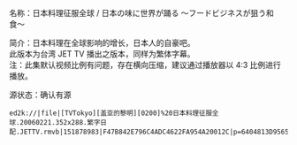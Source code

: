 名称：日本料理征服全球 / 日本の味に世界が踊る 〜フードビジネスが狙う和食〜

简介：日本料理在全球影响的增长，日本人的自豪吧。  
此版本为台湾 JET TV 播出之版本，同样为繁体字幕。  
注：此集默认视频比例有问题，存在横向压缩，建议通过播放器以 4:3 比例进行播放。

源状态：确认有源

```
ed2k://|file|[TVTokyo][盖亚的黎明][0200]%20日本料理征服全球.20060221.352x288.繁字日配.JETTV.rmvb|151878983|F47B842E796C4ADC4622FA954A20012C|p=6404813D9565620391804E632BC295F5:D83AB37ECF4CC14284A89707A8374E1E:8BD853B285914A5673BBACD6EDBAF310:ED6557B9FD5239797A867A0E529B3E98:905B1C29BCC40B61071F45223664F22A:05848F33E0698AC7D174B1E961706962:FA17679A46F8B44BE2F98AED41270517:F2D9DBF6FF7E0216CC5E798CA226C351:6493A145480421FDA3A45BD994CFCB77:3907E66C530F518899F9660561313264:B3F4A9B02D57008C881CBDA410860567:B9ED3E7BC0FD3D691B216703E8DCF3F9:90977295D46583522281E0820E233E24:7DD54B54FFA1774021BEBCD6E89A0DBE:C2261A5AA6EF2577F5BCEE6655937C98:4D3EF724C169050D24DC1F9EA154C337|h=DQ7ZK5OLBF5U2GUGDQXDE5ZSFNNXY4T4|/
```

